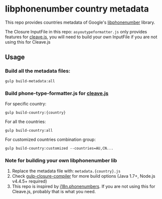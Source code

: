 # libphonenumber country metadata

This repo provides countries metadata of Google's [libphonenumber](https://github.com/googlei18n/libphonenumber) library.

The Closure InputFile in this repo: `asyoutypeformatter.js` only provides features for [cleave.js](https://github.com/nosir/cleave.js), you will need to build your own InputFile if you are not using this for Cleave.js

## Usage

### Build all the metadata files:

```
gulp build-metadata:all
```

### Build phone-type-formatter.js for [cleave.js](https://github.com/nosir/cleave.js)

For specific country:

```
gulp build-country:{country}
```

For all the countries:

```
gulp build-country:all
```

For customized countries combination group:

```
gulp build-country:customized --countries=AU,CN...
```

### Note for building your own libphonenumber lib

1.  Replace the metadata file with: `metadata.{country}.js`
2.  Check [gulp-closure-compiler](https://github.com/steida/gulp-closure-compiler) for more build options (Java 1.7+, Node.js v4.4.5+ required)
3.  This repo is inspired by [i18n.phonenumbers](https://github.com/leodido/i18n.phonenumbers.js). If you are not using this for Cleave.js, probably that is what you need.
